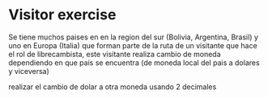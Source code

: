 # Visitor exercise

Se tiene muchos paises en en la region del sur (Bolivia, Argentina, Brasil) y uno en Europa (Italia) que forman
parte de la ruta de un visitante que hace el rol de librecambista, este visitante realiza cambio de moneda dependiendo
en que pais se encuentra (de moneda local del pais a dolares y viceversa)

realizar el cambio de dolar a otra moneda usando 2 decimales